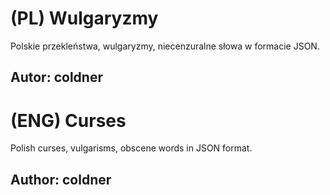 # (PL) Wulgaryzmy

Polskie przekleństwa, wulgaryzmy, niecenzuralne słowa w formacie JSON.

## Autor: coldner

# (ENG) Curses

Polish curses, vulgarisms, obscene words in JSON format.

## Author: coldner